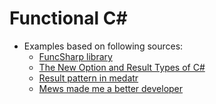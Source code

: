 # Functional C#

* Examples based on following sources:
  * [FuncSharp library](https://github.com/MewsSystems/FuncSharp)
  * [The New Option and Result Types of C#](https://www.youtube.com/watch?v=aksjZkCbIWA)
  * [Result pattern in medatr](https://goatreview.com/improving-error-handling-result-pattern-mediatr/)
  * [Mews made me a better developer](https://developers.mews.com/mews-made-me-a-better-developer/)